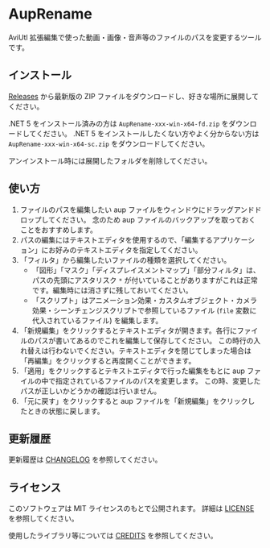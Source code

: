 # AupRename

AviUtl 拡張編集で使った動画・画像・音声等のファイルのパスを変更するツールです。

## インストール

[Releases](https://github.com/karoterra/AviUtlScriptExtractor/releases)
から最新版の ZIP ファイルをダウンロードし、好きな場所に展開してください。

.NET 5 をインストール済みの方は `AupRename-xxx-win-x64-fd.zip` をダウンロードしてください。
.NET 5 をインストールしたくない方やよく分からない方は `AupRename-xxx-win-x64-sc.zip` をダウンロードしてください。

アンインストール時には展開したフォルダを削除してください。

## 使い方

1. ファイルのパスを編集したい aup ファイルをウィンドウにドラッグアンドドロップしてください。
   念のため aup ファイルのバックアップを取っておくことをおすすめします。
2. パスの編集にはテキストエディタを使用するので、「編集するアプリケーション」にお好みのテキストエディタを指定してください。
3. 「フィルタ」から編集したいファイルの種類を選択してください。
    - 「図形」「マスク」「ディスプレイスメントマップ」「部分フィルタ」は、パスの先頭にアスタリスク `*` が付いていることがありますがこれは正常です。編集時には消さずに残しておいてください。
    - 「スクリプト」はアニメーション効果・カスタムオブジェクト・カメラ効果・シーンチェンジスクリプトで参照しているファイル (`file` 変数に代入されているファイル) を編集します。
4. 「新規編集」をクリックするとテキストエディタが開きます。各行にファイルのパスが書いてあるのでこれを編集して保存してください。
   この時行の入れ替えは行わないでください。テキストエディタを閉じてしまった場合は「再編集」をクリックすると再度開くことができます。
5. 「適用」をクリックするとテキストエディタで行った編集をもとに aup ファイルの中で指定されているファイルのパスを変更します。
   この時、変更したパスが正しいかどうかの確認は行いません。
6. 「元に戻す」をクリックすると aup ファイルを「新規編集」をクリックしたときの状態に戻します。

## 更新履歴

更新履歴は [CHANGELOG](CHANGELOG.md) を参照してください。

## ライセンス

このソフトウェアは MIT ライセンスのもとで公開されます。
詳細は [LICENSE](LICENSE) を参照してください。

使用したライブラリ等については [CREDITS](CREDITS.md) を参照してください。

